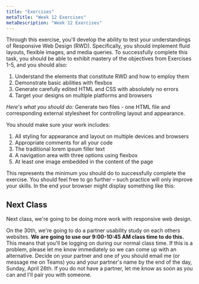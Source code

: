 ```yaml
---
title: "Exercises"
metaTitle: "Week 12 Exercises"
metaDescription: "Week 12 Exercises"
---
```


Through this exercise, you'll develop the ability to test your understandings of Responsive Web Design (RWD). Specifically, you should implement fluid layouts, flexible images, and media queries. To successfully complete this task, you should be able to exhibit mastery of the objectives from Exercises 1-5, and you should also:
1. Understand the elements that constitute RWD and how to employ them
1. Demonstrate basic abilities with flexbox
1. Generate carefully edited HTML and CSS with absolutely no errors
1. Target your designs on multiple platforms and browsers

*Here's what you should do:*
Generate two files - one HTML file and corresponding external stylesheet for controlling layout and appearance.

You should make sure your work includes:
1. All styling for appearance and layout on multiple devices and browsers
1. Appropriate comments for all your code
1. The traditional lorem ipsum filler text
1. A navigation area with three options using flexbox
1. At least one image embedded in the content of the page

This represents the minimum you should do to successfully complete the exercise. You
should feel free to go further – such practice will only improve your skills. In the end
your browser might display something like this:

<!-- <figure>
    <img src="../../../images/widehw6.PNG" alt="a wide screen shot of example exercise 6">
    <figcaption>A wide screen shot of exercise 6</figcaption>
</figure>

<figure>
    <img src="../../../images/mediumhw6.PNG" alt="a medium size screen shot of example exercise 6">
    <figcaption>A medium size screen shot of exercise 6</figcaption>
</figure>

<figure>
    <img src="../../../images/smhw6.PNG" alt="a mobile screen shot of example exercise 6">
    <figcaption>A mobile screen shot of exercise 6</figcaption>
</figure>

<figure class="gif-wrapper">
    <img src="../../../images/hw6example.gif" alt="gif of a responsive website changing widths">
    <figcaption>Responsive website in action</figcaption>
</figure> -->

## Next Class
Next class, we're going to be doing more work with responsive web design.

On the 30th, we're going to do a partner usability study on each others websites. **We are going to use our 9:00-10:45 AM class time to do this.** This means that
you'll be logging on during our normal class time. If this is a problem, please let me know immediately so we can come up with an alternative. Decide on your partner and one of you should email me (or message me on Teams) you and your partner's name by the end of the day, Sunday, April 26th. If you do not have a partner, let me know as soon as you can and I'll pair you with someone.